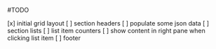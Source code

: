 #TODO

[x] initial grid layout
[ ] section headers
[ ] populate some json data
[ ] section lists
[ ] list item counters
[ ] show content in right pane when clicking list item
[ ] footer
